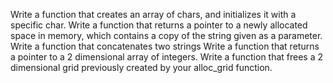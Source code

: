 Write a function that creates an array of chars, and initializes it with a specific char.
Write a function that returns a pointer to a newly allocated space in memory, which contains a copy of the string given as a parameter.
Write a function that concatenates two strings
Write a function that returns a pointer to a 2 dimensional array of integers.
Write a function that frees a 2 dimensional grid previously created by your alloc_grid function.
